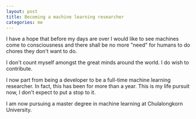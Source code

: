 ```yaml
---
layout: post
title: Becoming a machine learning researcher
categories: me
---
```


I have a hope that before my days are over I would like to see machines come to consciousness and there shall be no more "need" for humans to do chores they don't want to do. 

I don't count myself amongst the great minds around the world. I do wish to contribute. 

I now part from being a developer to be a full-time machine learning researcher. In fact, this has been for more than a year. This is my life pursuit now, I don't expect to put a stop to it. 

I am now pursuing a master degree in machine learning at Chulalongkorn University. 